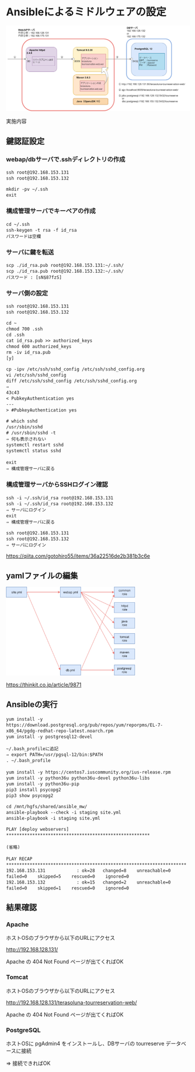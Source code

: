 # Ansibleによるミドルウェアの設定

<img width=８0% src="./figure/ansible_mw-ミドルウェア構成.png">

実施内容


## 鍵認証設定

### webap/dbサーバで.sshディレクトリの作成

```
ssh root@192.168.153.131
ssh root@192.168.153.132
```

```
mkdir -pv ~/.ssh
exit
```

### 構成管理サーバでキーペアの作成

```
cd ~/.ssh
ssh-keygen -t rsa -f id_rsa
パスワードは空欄
```

### サーバに鍵を転送

```
scp ./id_rsa.pub root@192.168.153.131:~/.ssh/
scp ./id_rsa.pub root@192.168.153.132:~/.ssh/
パスワード : [sN$87fzS]
```

### サーバ側の設定

```
ssh root@192.168.153.131
ssh root@192.168.153.132
```

```
cd ~
chmod 700 .ssh
cd .ssh
cat id_rsa.pub >> authorized_keys
chmod 600 authorized_keys
rm -iv id_rsa.pub
[y]
```

```
cp -ipv /etc/ssh/sshd_config /etc/ssh/sshd_config.org
vi /etc/ssh/sshd_config
diff /etc/ssh/sshd_config /etc/ssh/sshd_config.org
⇒
43c43
< PubkeyAuthentication yes
---
> #PubkeyAuthentication yes
```

```
# which sshd
/usr/sbin/sshd
# /usr/sbin/sshd -t
⇒ 何も表示されない
systemctl restart sshd
systemctl status sshd

exit
⇒ 構成管理サーバに戻る
```

### 構成管理サーバからSSHログイン確認

```
ssh -i ~/.ssh/id_rsa root@192.168.153.131
ssh -i ~/.ssh/id_rsa root@192.168.153.132
⇒ サーバにログイン
exit
⇒ 構成管理サーバに戻る
```

```
ssh root@192.168.153.131
ssh root@192.168.153.132
⇒ サーバにログイン
```

https://qiita.com/gotohiro55/items/36a22516de2b381b3c6e


## yamlファイルの編集

<img width=70% alt="Playbook構成" src="./figure/ansible_mw-Ansible.png">

https://thinkit.co.jp/article/9871

## Ansibleの実行

```
yum install -y https://download.postgresql.org/pub/repos/yum/reporpms/EL-7-x86_64/pgdg-redhat-repo-latest.noarch.rpm
yum install -y postgresql12-devel

~/.bash_profileに追記
⇒ export PATH=/usr/pgsql-12/bin:$PATH
. ~/.bash_profile

yum install -y https://centos7.iuscommunity.org/ius-release.rpm
yum install -y python36u python36u-devel python36u-libs
yum install -y python36u-pip
pip3 install psycopg2
pip3 show psycopg2
```

```
cd /mnt/hgfs/shared/ansible_mw/
ansible-playbook --check -i staging site.yml
ansible-playbook -i staging site.yml
```

```
PLAY [deploy webservers] *******************************************************

(省略)

PLAY RECAP *********************************************************************
192.168.153.131            : ok=28   changed=8    unreachable=0    failed=0    skipped=5    rescued=0    ignored=0
192.168.153.132            : ok=15   changed=2    unreachable=0    failed=0    skipped=1    rescued=0    ignored=0
```

## 結果確認

### Apache

ホストOSのブラウザから以下のURLにアクセス

http://192.168.128.131/

Apache の 404 Not Found ページが出てくればOK

### Tomcat

ホストOSのブラウザから以下のURLにアクセス

http://192.168.128.131/terasoluna-tourreservation-web/

Apache の 404 Not Found ページが出てくればOK

### PostgreSQL

ホストOSに pgAdmin4 をインストールし、DBサーバの tourreserve データベースに接続

⇒ 接続できればOK


